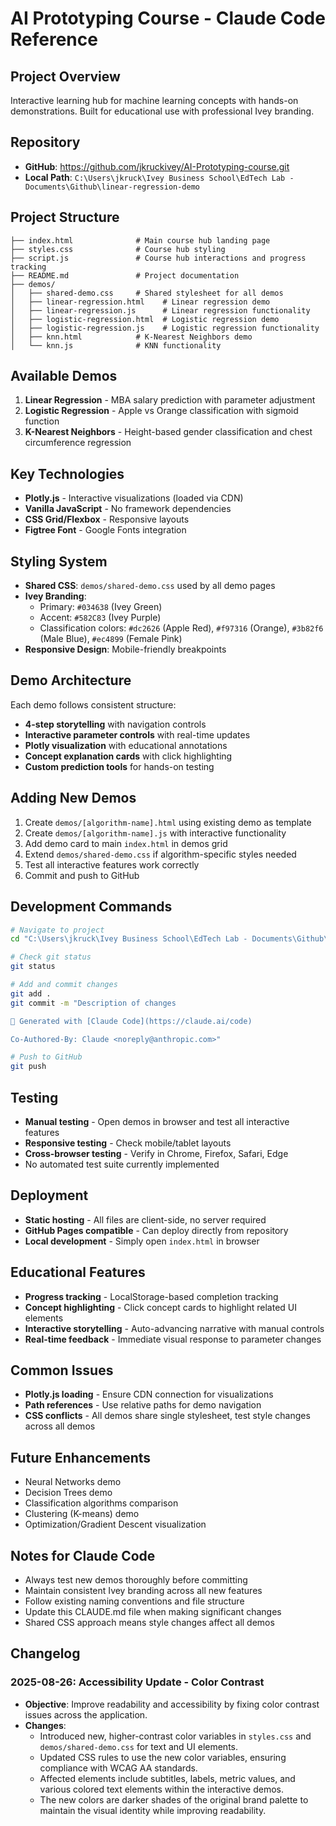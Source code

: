 # AI Prototyping Course - Claude Code Reference

## Project Overview
Interactive learning hub for machine learning concepts with hands-on demonstrations. Built for educational use with professional Ivey branding.

## Repository
- **GitHub**: https://github.com/jkruckivey/AI-Prototyping-course.git
- **Local Path**: `C:\Users\jkruck\Ivey Business School\EdTech Lab - Documents\Github\linear-regression-demo`

## Project Structure
```
├── index.html              # Main course hub landing page
├── styles.css              # Course hub styling
├── script.js               # Course hub interactions and progress tracking
├── README.md               # Project documentation
├── demos/
│   ├── shared-demo.css     # Shared stylesheet for all demos
│   ├── linear-regression.html    # Linear regression demo
│   ├── linear-regression.js      # Linear regression functionality  
│   ├── logistic-regression.html  # Logistic regression demo
│   ├── logistic-regression.js    # Logistic regression functionality
│   ├── knn.html            # K-Nearest Neighbors demo
│   └── knn.js              # KNN functionality
```

## Available Demos
1. **Linear Regression** - MBA salary prediction with parameter adjustment
2. **Logistic Regression** - Apple vs Orange classification with sigmoid function
3. **K-Nearest Neighbors** - Height-based gender classification and chest circumference regression

## Key Technologies
- **Plotly.js** - Interactive visualizations (loaded via CDN)
- **Vanilla JavaScript** - No framework dependencies
- **CSS Grid/Flexbox** - Responsive layouts
- **Figtree Font** - Google Fonts integration

## Styling System
- **Shared CSS**: `demos/shared-demo.css` used by all demo pages
- **Ivey Branding**: 
  - Primary: `#034638` (Ivey Green)
  - Accent: `#582C83` (Ivey Purple) 
  - Classification colors: `#dc2626` (Apple Red), `#f97316` (Orange), `#3b82f6` (Male Blue), `#ec4899` (Female Pink)
- **Responsive Design**: Mobile-friendly breakpoints

## Demo Architecture
Each demo follows consistent structure:
- **4-step storytelling** with navigation controls
- **Interactive parameter controls** with real-time updates
- **Plotly visualization** with educational annotations
- **Concept explanation cards** with click highlighting
- **Custom prediction tools** for hands-on testing

## Adding New Demos
1. Create `demos/[algorithm-name].html` using existing demo as template
2. Create `demos/[algorithm-name].js` with interactive functionality
3. Add demo card to main `index.html` in demos grid
4. Extend `demos/shared-demo.css` if algorithm-specific styles needed
5. Test all interactive features work correctly
6. Commit and push to GitHub

## Development Commands
```bash
# Navigate to project
cd "C:\Users\jkruck\Ivey Business School\EdTech Lab - Documents\Github\linear-regression-demo"

# Check git status
git status

# Add and commit changes
git add .
git commit -m "Description of changes

🤖 Generated with [Claude Code](https://claude.ai/code)

Co-Authored-By: Claude <noreply@anthropic.com>"

# Push to GitHub
git push
```

## Testing
- **Manual testing** - Open demos in browser and test all interactive features
- **Responsive testing** - Check mobile/tablet layouts
- **Cross-browser testing** - Verify in Chrome, Firefox, Safari, Edge
- No automated test suite currently implemented

## Deployment
- **Static hosting** - All files are client-side, no server required
- **GitHub Pages compatible** - Can deploy directly from repository
- **Local development** - Simply open `index.html` in browser

## Educational Features
- **Progress tracking** - LocalStorage-based completion tracking
- **Concept highlighting** - Click concept cards to highlight related UI elements
- **Interactive storytelling** - Auto-advancing narrative with manual controls
- **Real-time feedback** - Immediate visual response to parameter changes

## Common Issues
- **Plotly.js loading** - Ensure CDN connection for visualizations
- **Path references** - Use relative paths for demo navigation
- **CSS conflicts** - All demos share single stylesheet, test style changes across all demos

## Future Enhancements
- Neural Networks demo
- Decision Trees demo  
- Classification algorithms comparison
- Clustering (K-means) demo
- Optimization/Gradient Descent visualization

## Notes for Claude Code
- Always test new demos thoroughly before committing
- Maintain consistent Ivey branding across all new features
- Follow existing naming conventions and file structure
- Update this CLAUDE.md file when making significant changes
- Shared CSS approach means style changes affect all demos

## Changelog

### 2025-08-26: Accessibility Update - Color Contrast
- **Objective**: Improve readability and accessibility by fixing color contrast issues across the application.
- **Changes**:
  - Introduced new, higher-contrast color variables in `styles.css` and `demos/shared-demo.css` for text and UI elements.
  - Updated CSS rules to use the new color variables, ensuring compliance with WCAG AA standards.
  - Affected elements include subtitles, labels, metric values, and various colored text elements within the interactive demos.
  - The new colors are darker shades of the original brand palette to maintain the visual identity while improving readability.
